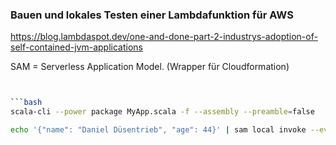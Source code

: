 ### Bauen und lokales Testen einer Lambdafunktion für AWS

https://blog.lambdaspot.dev/one-and-done-part-2-industrys-adoption-of-self-contained-jvm-applications

SAM = Serverless Application Model. (Wrapper für Cloudformation)

```bash


```bash
scala-cli --power package MyApp.scala -f --assembly --preamble=false
```

```bash
echo '{"name": "Daniel Düsentrieb", "age": 44}' | sam local invoke --event - "HelloFunction" | jq
```
